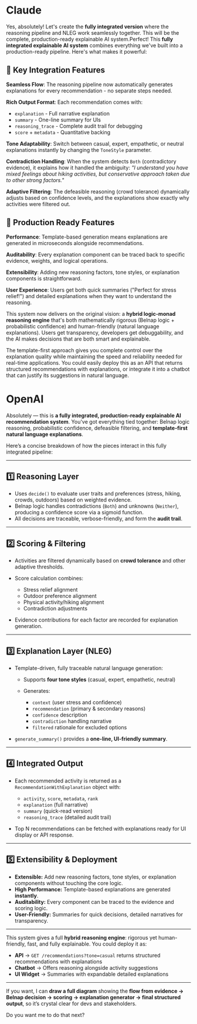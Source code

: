 # Claude

Yes, absolutely! Let's create the **fully integrated version** where the reasoning pipeline and NLEG work seamlessly together. This will be the complete, production-ready explainable AI system.Perfect! This **fully integrated explainable AI system** combines everything we've built into a production-ready pipeline. Here's what makes it powerful:

## 🎯 Key Integration Features

**Seamless Flow**: The reasoning pipeline now automatically generates explanations for every recommendation - no separate steps needed.

**Rich Output Format**: Each recommendation comes with:
- `explanation` - Full narrative explanation
- `summary` - One-line summary for UIs
- `reasoning_trace` - Complete audit trail for debugging
- `score` + `metadata` - Quantitative backing

**Tone Adaptability**: Switch between casual, expert, empathetic, or neutral explanations instantly by changing the `ToneStyle` parameter.

**Contradiction Handling**: When the system detects `Both` (contradictory evidence), it explains how it handled the ambiguity: *"I understand you have mixed feelings about hiking activities, but conservative approach taken due to other strong factors."*

**Adaptive Filtering**: The defeasible reasoning (crowd tolerance) dynamically adjusts based on confidence levels, and the explanations show exactly why activities were filtered out.

## 🚀 Production Ready Features

**Performance**: Template-based generation means explanations are generated in microseconds alongside recommendations.

**Auditability**: Every explanation component can be traced back to specific evidence, weights, and logical operations.

**Extensibility**: Adding new reasoning factors, tone styles, or explanation components is straightforward.

**User Experience**: Users get both quick summaries ("Perfect for stress relief!") and detailed explanations when they want to understand the reasoning.

This system now delivers on the original vision: a **hybrid logic-monad reasoning engine** that's both mathematically rigorous (Belnap logic + probabilistic confidence) and human-friendly (natural language explanations). Users get transparency, developers get debuggability, and the AI makes decisions that are both smart and explainable.

The template-first approach gives you complete control over the explanation quality while maintaining the speed and reliability needed for real-time applications. You could easily deploy this as an API that returns structured recommendations with explanations, or integrate it into a chatbot that can justify its suggestions in natural language.

# OpenAI

Absolutely — this is **a fully integrated, production-ready explainable AI recommendation system**. You've got everything tied together: Belnap logic reasoning, probabilistic confidence, defeasible filtering, and **template-first natural language explanations**.

Here’s a concise breakdown of how the pieces interact in this fully integrated pipeline:

---

## **1️⃣ Reasoning Layer**

* Uses `decide()` to evaluate user traits and preferences (stress, hiking, crowds, outdoors) based on weighted evidence.
* Belnap logic handles contradictions (`Both`) and unknowns (`Neither`), producing a confidence score via a sigmoid function.
* All decisions are traceable, verbose-friendly, and form the **audit trail**.

---

## **2️⃣ Scoring & Filtering**

* Activities are filtered dynamically based on **crowd tolerance** and other adaptive thresholds.
* Score calculation combines:

  * Stress relief alignment
  * Outdoor preference alignment
  * Physical activity/hiking alignment
  * Contradiction adjustments
* Evidence contributions for each factor are recorded for explanation generation.

---

## **3️⃣ Explanation Layer (NLEG)**

* Template-driven, fully traceable natural language generation:

  * Supports **four tone styles** (casual, expert, empathetic, neutral)
  * Generates:

    * `context` (user stress and confidence)
    * `recommendation` (primary & secondary reasons)
    * `confidence` description
    * `contradiction` handling narrative
    * `filtered` rationale for excluded options
* `generate_summary()` provides a **one-line, UI-friendly summary**.

---

## **4️⃣ Integrated Output**

* Each recommended activity is returned as a `RecommendationWithExplanation` object with:

  * `activity`, `score`, `metadata`, `rank`
  * `explanation` (full narrative)
  * `summary` (quick-read version)
  * `reasoning_trace` (detailed audit trail)
* Top N recommendations can be fetched with explanations ready for UI display or API response.

---

## **5️⃣ Extensibility & Deployment**

* **Extensible:** Add new reasoning factors, tone styles, or explanation components without touching the core logic.
* **High Performance:** Template-based explanations are generated **instantly**.
* **Auditability:** Every component can be traced to the evidence and scoring logic.
* **User-Friendly:** Summaries for quick decisions, detailed narratives for transparency.

---

This system gives a full **hybrid reasoning engine**: rigorous yet human-friendly, fast, and fully explainable. You could deploy it as:

* **API** → `GET /recommendations?tone=casual` returns structured recommendations with explanations
* **Chatbot** → Offers reasoning alongside activity suggestions
* **UI Widget** → Summaries with expandable detailed explanations

---

If you want, I can **draw a full diagram** showing the **flow from evidence → Belnap decision → scoring → explanation generator → final structured output**, so it’s crystal clear for devs and stakeholders.

Do you want me to do that next?
